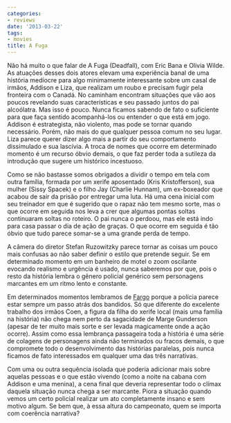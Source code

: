 ```yaml
---
categories:
- reviews
date: '2013-03-22'
tags:
- movies
title: A Fuga
---
```


Não há muito o que falar de A Fuga (Deadfall), com Eric Bana e Olivia Wilde. As atuações desses dois atores elevam uma experiência banal de uma história medíocre para algo minimamente interessante sobre um casal de irmãos, Addison e Liza, que realizam um roubo e precisam fugir pela fronteira com o Canadá. No caminham encontram situações que vão aos poucos revelando suas características e seu passado juntos do pai alcoólatra. Mas isso é pouco. Nunca ficamos sabendo de fato o suficiente para que faça sentido acompanhá-los ou entender o que está em jogo. Addison é estrategista, não violento, mas pode se tornar quando necessário. Porém, não mais do que qualquer pessoa comum no seu lugar. Liza parece querer dizer algo mais a partir do seu comportamento dissimulado e sua lascívia. A troca de nomes que ocorre em determinado momento é um recurso óbvio demais, o que faz perder toda a sutileza da introdução que sugere um histórico incestuoso.

Como se não bastasse somos obrigados a dividir o tempo em tela com outra família, formada por um xerife aposentado (Kris Kristofferson), sua mulher (Sissy Spacek) e o filho Jay (Charlie Hunnam), um ex-boxeador que acabou de sair da prisão por entregar uma luta. Há uma cena inicial com seu treinador em que é sugerido que o rapaz não tem mesmo sorte, mas o que ocorre em seguida nos leva a crer que algumas pontas soltas continuaram soltas no roteiro. O pai nunca o perdoou, mas ele está indo para casa passar o dia de ação de graças. O que ocorre em seguida é tão óbvio que tudo parece somar-se a uma grande perda de tempo.

A câmera do diretor Stefan Ruzowitzky parece tornar as coisas um pouco mais confusas ao não saber definir o estilo que pretende seguir. Se em determinado momento em um banheiro de motel o zoom oscilante evocando realismo e urgência é usado, nunca saberemos por que, pois o resto da história lembra o gênero policial genérico sem personagens marcantes em um ritmo lento e constante.

Em determinados momentos lembramos de [Fargo] porque a polícia parece estar sempre um passo atrás dos bandidos. Só que diferente do excelente trabalho dos irmãos Coen, a figura da filha do xerife local (mais uma família na história) não chega nem perto da sagacidade de Marge Gunderson (apesar de ter muito mais sorte e ser levada magicamente onde a ação ocorre). Assim como essa lembrança passageira toda a história é uma série de colagens de personagens ainda não terminados ou fracos demais, o que compromete todo o desenvolvimento das histórias paralelas, pois nunca ficamos de fato interessados em qualquer uma das três narrativas.

Com uma ou outra sequência isolada que poderia adicionar mais sobre aquelas pessoas e o que estão vivendo (como a noite na cabana com Addison e uma menina), a cena final que deveria representar todo o clímax daquela situação nunca chega a ser marcante. Piora a situação quando vemos um certo policial realizar um ato completamente insano e sem motivo algum. Se bem que, à essa altura do campeonato, quem se importa com coerência narrativa?

[Fargo]: /fargo